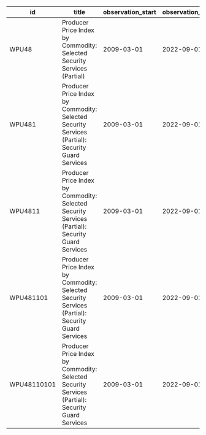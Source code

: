 | id          | title                                                                                            | observation_start   | observation_end   |
|-------------|--------------------------------------------------------------------------------------------------|---------------------|-------------------|
| WPU48       | Producer Price Index by Commodity: Selected Security Services (Partial)                          | 2009-03-01          | 2022-09-01        |
| WPU481      | Producer Price Index by Commodity: Selected Security Services (Partial): Security Guard Services | 2009-03-01          | 2022-09-01        |
| WPU4811     | Producer Price Index by Commodity: Selected Security Services (Partial): Security Guard Services | 2009-03-01          | 2022-09-01        |
| WPU481101   | Producer Price Index by Commodity: Selected Security Services (Partial): Security Guard Services | 2009-03-01          | 2022-09-01        |
| WPU48110101 | Producer Price Index by Commodity: Selected Security Services (Partial): Security Guard Services | 2009-03-01          | 2022-09-01        |